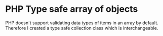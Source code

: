 # PHP Type safe array of objects
PHP doesn't support validating data types of items in an array by default. Therefore I created a type safe collection class which is interchangeable.
